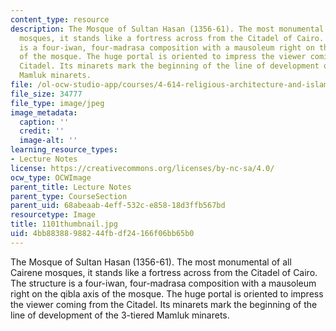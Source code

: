 ```yaml
---
content_type: resource
description: The Mosque of Sultan Hasan (1356-61). The most monumental of all Cairene
  mosques, it stands like a fortress across from the Citadel of Cairo. The structure
  is a four-iwan, four-madrasa composition with a mausoleum right on the qibla axis
  of the mosque. The huge portal is oriented to impress the viewer coming from the
  Citadel. Its minarets mark the beginning of the line of development of the 3-tiered
  Mamluk minarets.
file: /ol-ocw-studio-app/courses/4-614-religious-architecture-and-islamic-cultures-fall-2002/4bb88388988244fbdf24166f06bb65b0_1101thumbnail.jpg
file_size: 34777
file_type: image/jpeg
image_metadata:
  caption: ''
  credit: ''
  image-alt: ''
learning_resource_types:
- Lecture Notes
license: https://creativecommons.org/licenses/by-nc-sa/4.0/
ocw_type: OCWImage
parent_title: Lecture Notes
parent_type: CourseSection
parent_uid: 68abeaab-4eff-532c-e858-18d3ffb567bd
resourcetype: Image
title: 1101thumbnail.jpg
uid: 4bb88388-9882-44fb-df24-166f06bb65b0
---
```

The Mosque of Sultan Hasan (1356-61). The most monumental of all Cairene mosques, it stands like a fortress across from the Citadel of Cairo. The structure is a four-iwan, four-madrasa composition with a mausoleum right on the qibla axis of the mosque. The huge portal is oriented to impress the viewer coming from the Citadel. Its minarets mark the beginning of the line of development of the 3-tiered Mamluk minarets.